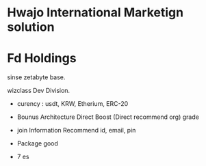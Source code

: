 # Hwajo International Marketign solution 

# Fd Holdings

sinse zetabyte base.

wizclass Dev Division.


- curency : 
usdt,
KRW,
Etherium, 
ERC-20

- Bounus Architecture
Direct
Boost (Direct recommend org)
grade

- join Information 
Recommend
id,
email,
pin


- Package good
- 7 es




